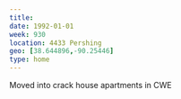 ```yaml
---
title:
date: 1992-01-01
week: 930
location: 4433 Pershing
geo: [38.644896,-90.25446]
type: home
---
```


Moved into crack house apartments in CWE

